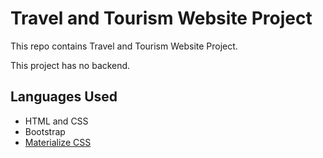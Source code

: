 # Travel and Tourism Website Project
This repo contains Travel and Tourism Website Project.<br/>

This project has no backend. <br/>

## Languages Used <br/>

* HTML and CSS
* Bootstrap
* [Materialize CSS](https://materializecss.com/)
